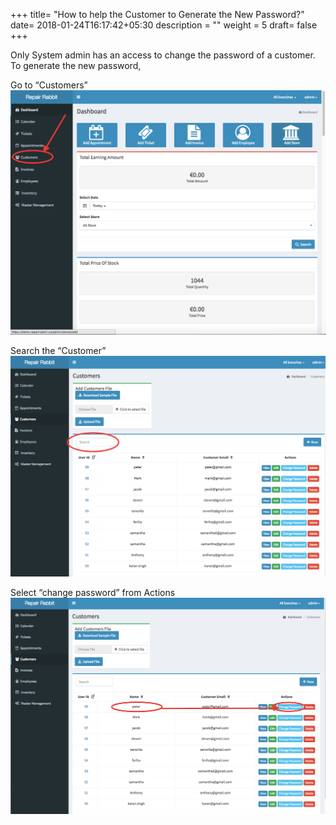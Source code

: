 +++
title= "How to help the Customer to Generate the New Password?"
date= 2018-01-24T16:17:42+05:30
description = ""
weight = 5
draft= false
+++

Only System admin has an access to change the password of a customer. To generate the new password, 

Go to “Customers”
![How to help the customer to generate the new password?](/images/customers/how_can_i_help_the_customer_to_generate_the_new_password/go_to_customers.png)

Search the “Customer”
![How to help the customer to generate the new password?](/images/customers/how_can_i_help_the_customer_to_generate_the_new_password/search_the_customer.png)

Select “change password” from Actions
![How to help the customer to generate the new password?](/images/customers/how_can_i_help_the_customer_to_generate_the_new_password/select_the_customer_and_click_password.png)





